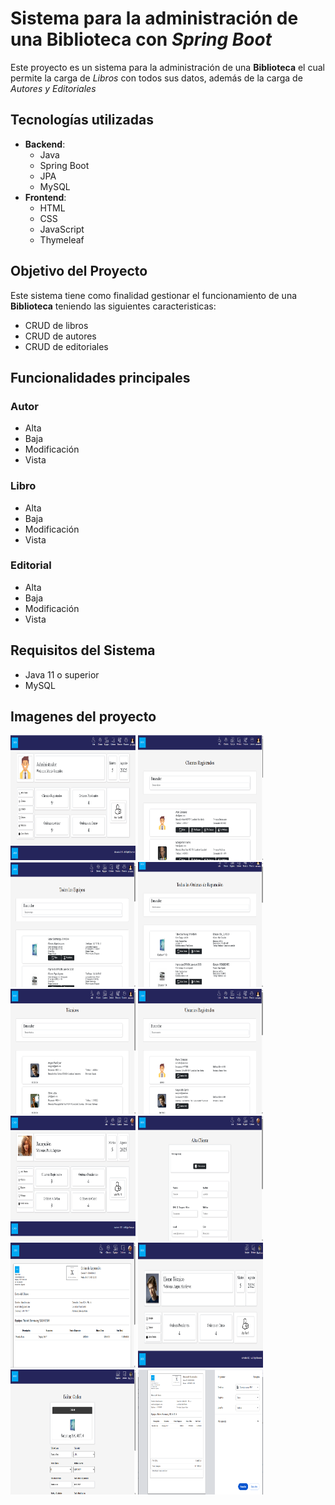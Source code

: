 
# Sistema para la administración de una **Biblioteca** con *Spring Boot*

Este proyecto es un sistema para la administración de una **Biblioteca** el cual permite la carga de *Libros* con todos sus datos, además de la carga de *Autores y Editoriales*

## Tecnologías utilizadas
- **Backend**:
  - Java
  - Spring Boot
  - JPA
  - MySQL
- **Frontend**:
  - HTML
  - CSS
  - JavaScript
  - Thymeleaf

## Objetivo del Proyecto

Este sistema tiene como finalidad gestionar el funcionamiento de una **Biblioteca** teniendo las siguientes caracteristicas:

- CRUD de libros
- CRUD de autores
- CRUD de editoriales

## Funcionalidades principales

### Autor
- Alta
- Baja
- Modificación
- Vista

### Libro
- Alta
- Baja
- Modificación
- Vista

### Editorial
- Alta
- Baja
- Modificación
- Vista

## Requisitos del Sistema
- Java 11 o superior
- MySQL

## Imagenes del proyecto

<img src="https://github.com/elavincho/RecepcionEquipos/blob/master/images/Captura_de_pantalla_1.png" width="200" height="200" alt="img"/>                      <img src="https://github.com/elavincho/RecepcionEquipos/blob/master/images/Captura_de_pantalla_2.png" width="200" height="200" alt="img"/>                          <img src="https://github.com/elavincho/RecepcionEquipos/blob/master/images/Captura_de_pantalla_3.png" width="200" height="200" alt="img"/>                          <img src="https://github.com/elavincho/RecepcionEquipos/blob/master/images/Captura_de_pantalla_4.png" width="200" height="200" alt="img"/>                          <img src="https://github.com/elavincho/RecepcionEquipos/blob/master/images/Captura_de_pantalla_5.png" width="200" height="200" alt="img"/>
                          <img src="https://github.com/elavincho/RecepcionEquipos/blob/master/images/Captura_de_pantalla_6.png" width="200" height="200" alt="img"/>
                          <img src="https://github.com/elavincho/RecepcionEquipos/blob/master/images/Captura_de_pantalla_7.png" width="200" height="200" alt="img"/>
                          <img src="https://github.com/elavincho/RecepcionEquipos/blob/master/images/Captura_de_pantalla_8.png" width="200" height="200" alt="img"/>
                          <img src="https://github.com/elavincho/RecepcionEquipos/blob/master/images/Captura_de_pantalla_9.png" width="200" height="200" alt="img"/>
                          <img src="https://github.com/elavincho/RecepcionEquipos/blob/master/images/Captura_de_pantalla_10.png" width="200" height="200" alt="img"/>
                          <img src="https://github.com/elavincho/RecepcionEquipos/blob/master/images/Captura_de_pantalla_11.png" width="200" height="200" alt="img"/>
                          <img src="https://github.com/elavincho/RecepcionEquipos/blob/master/images/Captura_de_pantalla_12.png" width="200" height="200" alt="img"/>
